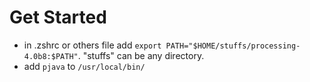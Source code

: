 # Get Started
*  in .zshrc or others file add `export PATH="$HOME/stuffs/processing-4.0b8:$PATH"`. "stuffs" can be any directory.  
*  add `pjava` to `/usr/local/bin/`

